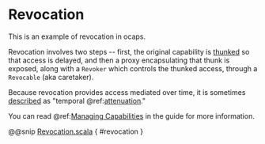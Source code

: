 # Revocation

This is an example of revocation in ocaps.  

Revocation involves two steps -- first, the original capability is [thunked](https://en.wikipedia.org/wiki/Thunk) so that access is delayed, and then a proxy encapsulating that thunk is exposed, along with a `Revoker` which controls the thunked access, through a `Revocable` (aka caretaker).

Because revocation provides access mediated over time, it is sometimes [described](http://soft.vub.ac.be/events/mobicrant_talks/talk2_OO_security.pdf) as "temporal @ref:[attenuation](attenuation.md)."

You can read @ref:[Managing Capabilities](../guide/management.md) in the guide for more information.

@@snip [Revocation.scala]($examples$/Revocation.scala) { #revocation }
